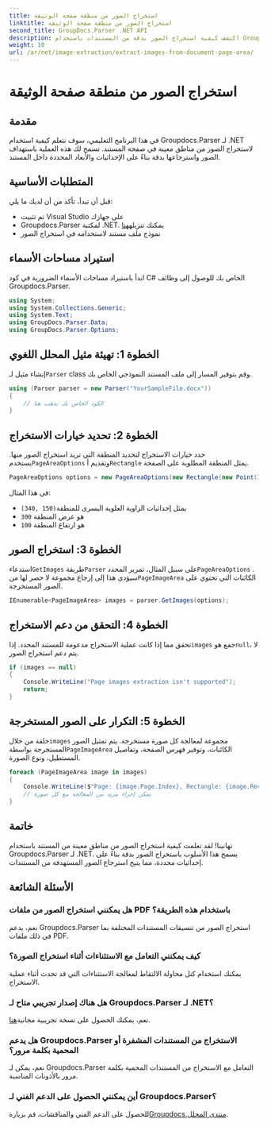```yaml
---
title: استخراج الصور من منطقة صفحة الوثيقة
linktitle: استخراج الصور من منطقة صفحة الوثيقة
second_title: GroupDocs.Parser .NET API
description: اكتشف كيفية استخراج الصور بدقة من المستندات باستخدام Groupdocs.Parser لـ .NET. تعلم كيفية استهداف مناطق محددة لاستخراج الصور بدقة.
weight: 10
url: /ar/net/image-extraction/extract-images-from-document-page-area/
---
```


# استخراج الصور من منطقة صفحة الوثيقة

## مقدمة
في هذا البرنامج التعليمي، سوف نتعلم كيفية استخدام Groupdocs.Parser لـ .NET لاستخراج الصور من مناطق معينة في صفحة المستند. تسمح لك هذه العملية باستهداف الصور واسترجاعها بدقة بناءً على الإحداثيات والأبعاد المحددة داخل المستند.
## المتطلبات الأساسية
قبل أن تبدأ، تأكد من أن لديك ما يلي:
- تم تثبيت Visual Studio على جهازك
-  Groupdocs.Parser لمكتبة .NET. يمكنك تنزيله[هنا](https://releases.groupdocs.com/parser/net/)
- نموذج ملف مستند لاستخدامه في استخراج الصور
## استيراد مساحات الأسماء
ابدأ باستيراد مساحات الأسماء الضرورية في كود C# الخاص بك للوصول إلى وظائف Groupdocs.Parser.
```csharp
using System;
using System.Collections.Generic;
using System.Text;
using GroupDocs.Parser.Data;
using GroupDocs.Parser.Options;
```
## الخطوة 1: تهيئة مثيل المحلل اللغوي
 إنشاء مثيل لـ`Parser` class وقم بتوفير المسار إلى ملف المستند النموذجي الخاص بك.
```csharp
using (Parser parser = new Parser("YourSampleFile.docx"))
{
    // الكود الخاص بك يذهب هنا
}
```
## الخطوة 2: تحديد خيارات الاستخراج
 حدد خيارات الاستخراج لتحديد المنطقة التي تريد استخراج الصور منها. يستخدم`PageAreaOptions` وتقديم أ`Rectangle` يمثل المنطقة المطلوبة على الصفحة.
```csharp
PageAreaOptions options = new PageAreaOptions(new Rectangle(new Point(340, 150), new Size(300, 100)));
```
في هذا المثال:
- `(340, 150)`يمثل إحداثيات الزاوية العلوية اليسرى للمنطقة
- `300` هو عرض المنطقة
- `100` هو ارتفاع المنطقة
## الخطوة 3: استخراج الصور
 استدعاء`GetImages` طريقة`Parser` على سبيل المثال، تمرير المحدد`PageAreaOptions` . سيؤدي هذا إلى إرجاع مجموعة لا حصر لها من`PageImageArea` الكائنات التي تحتوي على الصور المستخرجة.
```csharp
IEnumerable<PageImageArea> images = parser.GetImages(options);
```
## الخطوة 4: التحقق من دعم الاستخراج
 تحقق مما إذا كانت عملية الاستخراج مدعومة للمستند المحدد. إذا`images` جمع هو`null`، لا يتم دعم استخراج الصور.
```csharp
if (images == null)
{
    Console.WriteLine("Page images extraction isn't supported");
    return;
}
```
## الخطوة 5: التكرار على الصور المستخرجة
 حلقة من خلال`images` مجموعة لمعالجة كل صورة مستخرجة. يتم تمثيل الصور المستخرجة بواسطة`PageImageArea` الكائنات، وتوفير فهرس الصفحة، وتفاصيل المستطيل، ونوع الصورة.
```csharp
foreach (PageImageArea image in images)
{
    Console.WriteLine($"Page: {image.Page.Index}, Rectangle: {image.Rectangle}, Type: {image.FileType}");
    // يمكن إجراء مزيد من المعالجة مع كل صورة
}
```
## خاتمة
تهانينا! لقد تعلمت كيفية استخراج الصور من مناطق معينة من المستند باستخدام Groupdocs.Parser لـ .NET. يسمح هذا الأسلوب باستخراج الصور بدقة بناءً على إحداثيات محددة، مما يتيح استرجاع الصور المستهدفة من المستندات.

## الأسئلة الشائعة
### هل يمكنني استخراج الصور من ملفات PDF باستخدام هذه الطريقة؟
نعم، يدعم Groupdocs.Parser استخراج الصور من تنسيقات المستندات المختلفة بما في ذلك ملفات PDF.
### كيف يمكنني التعامل مع الاستثناءات أثناء استخراج الصورة؟
يمكنك استخدام كتل محاولة الالتقاط لمعالجة الاستثناءات التي قد تحدث أثناء عملية الاستخراج.
### هل هناك إصدار تجريبي متاح لـ Groupdocs.Parser لـ .NET؟
 نعم، يمكنك الحصول على نسخة تجريبية مجانية[هنا](https://releases.groupdocs.com/).
### هل يدعم Groupdocs.Parser الاستخراج من المستندات المشفرة أو المحمية بكلمة مرور؟
نعم، يمكن لـ Groupdocs.Parser التعامل مع الاستخراج من المستندات المحمية بكلمة مرور بالأذونات المناسبة.
### أين يمكنني الحصول على الدعم الفني لـ Groupdocs.Parser؟
 للحصول على الدعم الفني والمناقشات، قم بزيارة[Groupdocs.منتدى المحلل](https://forum.groupdocs.com/c/parser/17).